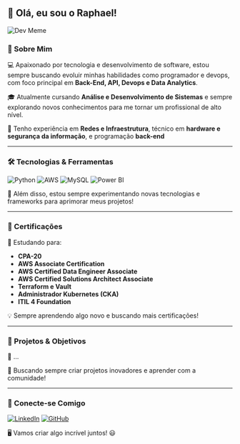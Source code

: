 ## 👋 Olá, eu sou o Raphael!

![Dev Meme](![image](https://github.com/user-attachments/assets/a390dee1-3661-468b-9927-ec8fb302b6fe)
)

### 🚀 Sobre Mim

💻 Apaixonado por tecnologia e desenvolvimento de software, estou sempre buscando evoluir minhas habilidades como programador e devops, com foco principal em **Back-End, API, Devops e Data Analytics**.

🎓 Atualmente cursando **Análise e Desenvolvimento de Sistemas** e sempre explorando novos conhecimentos para me tornar um profissional de alto nível.

🏢 Tenho experiência em **Redes e Infraestrutura**, técnico em **hardware e segurança da informação**, e programação **back-end**

---

### 🛠️ Tecnologias & Ferramentas

![Python](https://img.shields.io/badge/Python-3776AB?style=for-the-badge&logo=python&logoColor=white)
![AWS](https://img.shields.io/badge/AWS-232F3E?style=for-the-badge&logo=amazonaws&logoColor=white)
![MySQL](https://img.shields.io/badge/MySQL-4479A1?style=for-the-badge&logo=mysql&logoColor=white)
![Power BI](https://img.shields.io/badge/Power%20BI-F2C811?style=for-the-badge&logo=powerbi&logoColor=black)

📌 Além disso, estou sempre experimentando novas tecnologias e frameworks para aprimorar meus projetos!

---

### 📜 Certificações

📖 Estudando para:
- **CPA-20**
- **AWS Associate Certification**
- **AWS Certified Data Engineer Associate**
- **AWS Certified Solutions Architect Associate**
- **Terraform e Vault**
- **Administrador Kubernetes (CKA)**
- **ITIL 4 Foundation**

💡 Sempre aprendendo algo novo e buscando mais certificações!

---

### 📌 Projetos & Objetivos

🔹 ...

🚀 Buscando sempre criar projetos inovadores e aprender com a comunidade!

---

### 🤝 Conecte-se Comigo

[![LinkedIn](https://img.shields.io/badge/LinkedIn-blue?style=for-the-badge&logo=linkedin&logoColor=white)](www.linkedin.com/in/raphael-r-dos-santos-481a79248)
[![GitHub](https://img.shields.io/badge/GitHub-black?style=for-the-badge&logo=github&logoColor=white)](https://github.com/raphaRSantos)

🖥️ Vamos criar algo incrível juntos! 😃
